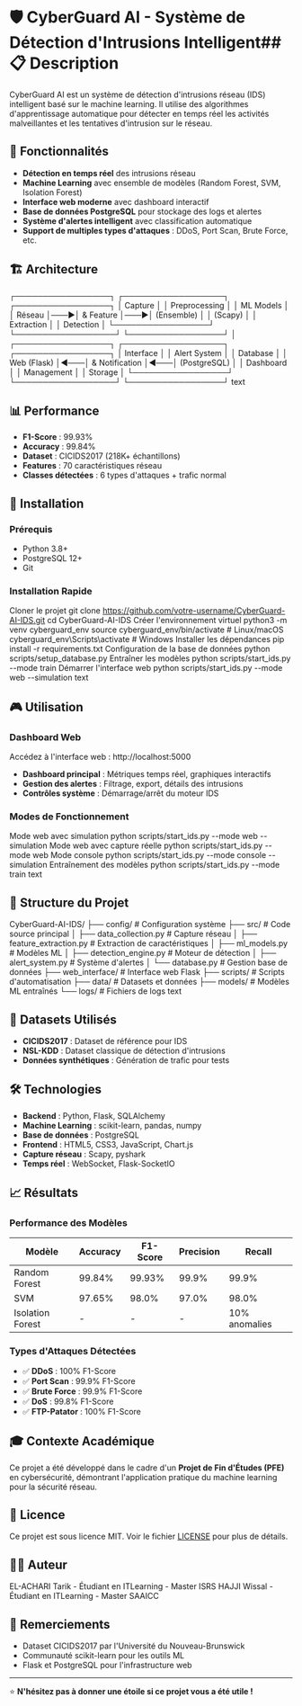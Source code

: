 # 🛡️ CyberGuard AI - Système de Détection d'Intrusions Intelligent## 📋 Description

CyberGuard AI est un système de détection d'intrusions réseau (IDS) intelligent basé sur le machine learning. Il utilise des algorithmes d'apprentissage automatique pour détecter en temps réel les activités malveillantes et les tentatives d'intrusion sur le réseau.

## 🎯 Fonctionnalités

- **Détection en temps réel** des intrusions réseau
- **Machine Learning** avec ensemble de modèles (Random Forest, SVM, Isolation Forest)
- **Interface web moderne** avec dashboard interactif
- **Base de données PostgreSQL** pour stockage des logs et alertes
- **Système d'alertes intelligent** avec classification automatique
- **Support de multiples types d'attaques** : DDoS, Port Scan, Brute Force, etc.

## 🏗️ Architecture
┌─────────────────┐ ┌──────────────────┐ ┌─────────────────┐
│ Capture │ │ Preprocessing │ │ ML Models │
│ Réseau │───▶│ & Feature │───▶│ (Ensemble) │
│ (Scapy) │ │ Extraction │ │ Detection │
└─────────────────┘ └──────────────────┘ └─────────────────┘
│
┌─────────────────┐ ┌──────────────────┐ ┌─────────────────┐
│ Interface │ │ Alert System │ │ Database │
│ Web (Flask) │◀───│ & Notification │◀───│ (PostgreSQL) │
│ Dashboard │ │ Management │ │ Storage │
└─────────────────┘ └──────────────────┘ └─────────────────┘
text
## 📊 Performance

- **F1-Score** : 99.93%
- **Accuracy** : 99.84%
- **Dataset** : CICIDS2017 (218K+ échantillons)
- **Features** : 70 caractéristiques réseau
- **Classes détectées** : 6 types d'attaques + trafic normal

## 🚀 Installation

### Prérequis
- Python 3.8+
- PostgreSQL 12+
- Git

### Installation Rapide
Cloner le projet
git clone https://github.com/votre-username/CyberGuard-AI-IDS.git
cd CyberGuard-AI-IDS
Créer l'environnement virtuel
python3 -m venv cyberguard_env
source cyberguard_env/bin/activate # Linux/macOS
cyberguard_env\Scripts\activate # Windows
Installer les dépendances
pip install -r requirements.txt
Configuration de la base de données
python scripts/setup_database.py
Entraîner les modèles
python scripts/start_ids.py --mode train
Démarrer l'interface web
python scripts/start_ids.py --mode web --simulation
text
## 🎮 Utilisation

### Dashboard Web
Accédez à l'interface web : http://localhost:5000

- **Dashboard principal** : Métriques temps réel, graphiques interactifs
- **Gestion des alertes** : Filtrage, export, détails des intrusions
- **Contrôles système** : Démarrage/arrêt du moteur IDS

### Modes de Fonctionnement
Mode web avec simulation
python scripts/start_ids.py --mode web --simulation
Mode web avec capture réelle
python scripts/start_ids.py --mode web
Mode console
python scripts/start_ids.py --mode console --simulation
Entraînement des modèles
python scripts/start_ids.py --mode train
text
## 📁 Structure du Projet
CyberGuard-AI-IDS/
├── config/ # Configuration système
├── src/ # Code source principal
│ ├── data_collection.py # Capture réseau
│ ├── feature_extraction.py # Extraction de caractéristiques
│ ├── ml_models.py # Modèles ML
│ ├── detection_engine.py # Moteur de détection
│ ├── alert_system.py # Système d'alertes
│ └── database.py # Gestion base de données
├── web_interface/ # Interface web Flask
├── scripts/ # Scripts d'automatisation
├── data/ # Datasets et données
├── models/ # Modèles ML entraînés
└── logs/ # Fichiers de logs
text
## 🔬 Datasets Utilisés

- **CICIDS2017** : Dataset de référence pour IDS
- **NSL-KDD** : Dataset classique de détection d'intrusions
- **Données synthétiques** : Génération de trafic pour tests

## 🛠️ Technologies

- **Backend** : Python, Flask, SQLAlchemy
- **Machine Learning** : scikit-learn, pandas, numpy
- **Base de données** : PostgreSQL
- **Frontend** : HTML5, CSS3, JavaScript, Chart.js
- **Capture réseau** : Scapy, pyshark
- **Temps réel** : WebSocket, Flask-SocketIO

## 📈 Résultats

### Performance des Modèles
| Modèle | Accuracy | F1-Score | Precision | Recall |
|--------|----------|----------|-----------|--------|
| Random Forest | 99.84% | 99.93% | 99.9% | 99.9% |
| SVM | 97.65% | 98.0% | 97.0% | 98.0% |
| Isolation Forest | - | - | - | 10% anomalies |

### Types d'Attaques Détectées
- ✅ **DDoS** : 100% F1-Score
- ✅ **Port Scan** : 99.9% F1-Score
- ✅ **Brute Force** : 99.9% F1-Score
- ✅ **DoS** : 99.8% F1-Score
- ✅ **FTP-Patator** : 100% F1-Score

## 🎓 Contexte Académique

Ce projet a été développé dans le cadre d'un **Projet de Fin d'Études (PFE)** en cybersécurité, démontrant l'application pratique du machine learning pour la sécurité réseau.

## 📝 Licence

Ce projet est sous licence MIT. Voir le fichier [LICENSE](LICENSE) pour plus de détails.

## 👨‍💻 Auteur

EL-ACHARI Tarik - Étudiant en ITLearning - Master ISRS
HAJJI Wissal - Étudiant en ITLearning - Master SAAICC

## 🙏 Remerciements

- Dataset CICIDS2017 par l'Université du Nouveau-Brunswick
- Communauté scikit-learn pour les outils ML
- Flask et PostgreSQL pour l'infrastructure web

---

⭐ **N'hésitez pas à donner une étoile si ce projet vous a été utile !**
